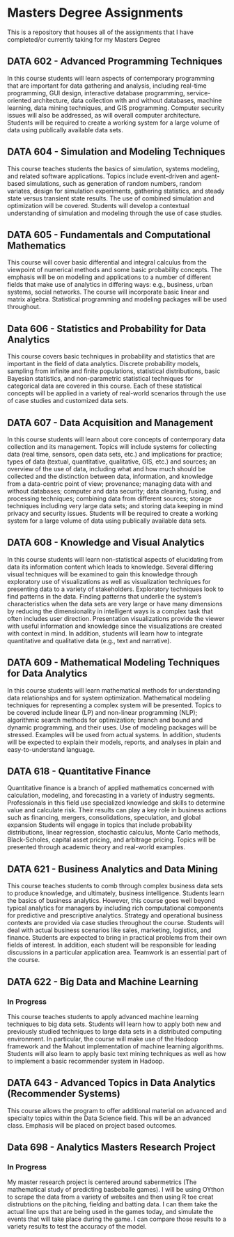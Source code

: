 # Masters Degree Assignments
This is a repository that houses all of the assignments that I have completed/or currently taking for my Masters Degree

## DATA 602 - Advanced Programming Techniques
In this course students will learn aspects of contemporary programming that are important for data gathering and analysis, including real-time programming, GUI design, interactive database programming, service-oriented architecture, data collection with and without databases, machine learning, data mining techniques, and GIS programming. Computer security issues will also be addressed, as will overall computer architecture. Students will be required to create a working system for a large volume of data using publically available data sets.

## DATA 604 - Simulation and Modeling Techniques
This course teaches students the basics of simulation, systems modeling, and related software applications. Topics include event-driven and agent-based simulations, such as generation of random numbers, random variates, design for simulation experiments, gathering statistics, and steady state versus transient state results. The use of combined simulation and optimization will be covered. Students will develop a contextual understanding of simulation and modeling through the use of case studies.

## DATA 605 - Fundamentals and Computational Mathematics
This course will cover basic differential and integral calculus from the viewpoint of numerical methods and some basic probability concepts. The emphasis will be on modeling and applications to a number of different fields that make use of analytics in differing ways: e.g., business, urban systems, social networks. The course will incorporate basic linear and matrix algebra. Statistical programming and modeling packages will be used throughout.

## Data 606 - Statistics and Probability for Data Analytics
This course covers basic techniques in probability and statistics that are important in the field of data analytics. Discrete probability models, sampling from infinite and finite populations, statistical distributions, basic Bayesian statistics, and non-parametric statistical techniques for categorical data are covered in this course. Each of these statistical concepts will be applied in a variety of real-world scenarios through the use of case studies and customized data sets.

## DATA 607 - Data Acquisition and Management
In this course students will learn about core concepts of contemporary data collection and its management. Topics will include systems for collecting data (real time, sensors, open data sets, etc.) and implications for practice; types of data (textual, quantitative, qualitative, GIS, etc.) and sources; an overview of the use of data, including what and how much should be collected and the distinction between data, information, and knowledge from a data-centric point of view; provenance; managing data with and without databases; computer and data security; data cleaning, fusing, and processing techniques; combining data from different sources; storage techniques including very large data sets; and storing data keeping in mind privacy and security issues.
Students will be required to create a working system for a large volume of data using publically available data sets.

## DATA 608 - Knowledge and Visual Analytics
In this course students will learn non-statistical aspects of elucidating from data its information content which leads to knowledge. Several differing visual techniques will be examined to gain this knowledge through exploratory use of visualizations as well as visualization techniques for presenting data to a variety of stakeholders. Exploratory techniques look to find patterns in the data. Finding patterns that underlie the system’s characteristics when the data sets are very large or have many dimensions by reducing the dimensionality in intelligent ways is a complex task that often includes user direction. Presentation visualizations provide the viewer with useful information and knowledge since the visualizations are created with context in mind. In addition, students will learn how to integrate quantitative and qualitative data (e.g., text and narrative).

## DATA 609 - Mathematical Modeling Techniques for Data Analytics
In this course students will learn mathematical methods for understanding data relationships and for system optimization. Mathematical modeling techniques for representing a complex system will be presented. Topics to be covered include linear (LP) and non-linear programming (NLP); algorithmic search methods for optimization; branch and bound and dynamic programming, and their uses. Use of modeling packages will be stressed. Examples will be used from actual systems. In addition, students will be expected to explain their models, reports, and analyses in plain and easy-to-understand language.

## DATA 618 - Quantitative Finance
Quantitative finance is a branch of applied mathematics concerned with calculation, modeling, and forecasting in a variety of industry segments. Professionals in this field use specialized knowledge and skills to determine value and calculate risk. Their results can play a key role in business actions such as financing, mergers, consolidations, speculation, and global expansion Students will engage in topics that include probability distributions, linear regression, stochastic calculus, Monte Carlo methods, Black-Scholes, capital asset pricing, and arbitrage pricing. Topics will be presented through academic theory and real-world examples.

## DATA 621 - Business Analytics and Data Mining
This course teaches students to comb through complex business data sets to produce knowledge, and ultimately, business intelligence. Students learn the basics of business analytics. However, this course goes well beyond typical analytics for managers by including rich computational components for predictive and prescriptive analytics. Strategy and operational business contexts are provided via case studies throughout the course. Students will deal with actual business scenarios like sales, marketing, logistics, and finance. Students are expected to bring in practical problems from their own fields of interest. In addition, each student will be responsible for leading discussions in a particular application area. Teamwork is an essential part of the course.

## DATA 622 - Big Data and Machine Learning
### In Progress
This course teaches students to apply advanced machine learning techniques to big data sets. Students will learn how to apply both new and previously studied techniques to large data sets in a distributed computing environment. In particular, the course will make use of the Hadoop framework and the Mahout implementation of machine learning algorithms. Students will also learn to apply basic text mining techniques as well as how to implement a basic recommender system in Hadoop.

## DATA 643 - Advanced Topics in Data Analytics (Recommender Systems)
This course allows the program to offer additional material on advanced and specialty topics within the Data Science field. This will be an advanced class. Emphasis will be placed on project based outcomes.

## Data 698 - Analytics Masters Research Project 
### In Progress
My master research project is centered around sabermetrics (The mathematical study of predicting basbeballe games). I will be using OYthon to scrape the data from a variety of websites and then using R toe creat distrubtions on the pitching, fielding and batting data. I can them take the actual line ups that are being used in the games today, and simulate the events that will take place during the game. I can compare those results to a variety results to test the accuracy of the model.


